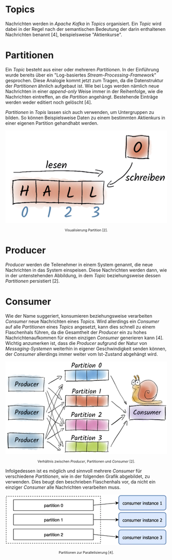 # Topics

Nachrichten werden in _Apache Kafka_ in _Topics_ organisiert. Ein _Topic_ wird dabei in der Regel nach der semantischen Bedeutung der darin enthaltenen Nachrichten benannt [4], beispielsweise "Aktienkurse".

# Partitionen

Ein _Topic_ besteht aus einer oder mehreren _Partitionen_. In der Einführung wurde bereits über ein "Log-basiertes _Stream-Processing-Framework_" gesprochen. Diese Analogie kommt jetzt zum Tragen, da die Datenstruktur der _Partitionen_ ähnlich aufgebaut ist. Wie bei Logs werden nämlich neue Nachrichten in einer _append-only_ Weise immer in der Reihenfolge, wie die Nachrichten eintreffen, an die _Partition_ angehängt. Bestehende Einträge werden weder editiert noch gelöscht [4].

_Partitionen_ in _Topis_ lassen sich auch verwenden, um Untergruppen zu bilden. So können Beispielsweise Daten zu einem bestimmten Aktienkurs in einer eigenen Partition gehandhabt werden.

![Visualisierung Partition.](./assets/kafka-partition.png "Visualisierung Partition.")

<center style="font-size: 75%;">Visualisierung Partition [2].</center>

# Producer

_Producer_ werden die Teilenehmer in einem System genannt, die neue Nachrichten in das System einspeisen. Diese Nachrichten werden dann, wie in der untenstehenden Abbildung, in dem _Topic_ beziehungsweise dessen _Partitionen_ persistiert [2].

# Consumer

Wie der Name suggeriert, konsumieren beziehungsweise verarbeiten _Consumer_ neue Nachrichten eines _Topics_. Wird allerdings ein _Consumer_ auf alle _Partitionen_ eines _Topics_ angesetzt, kann dies schnell zu einem Flaschenhals führen, da die Gesamtheit der _Producer_ ein zu hohes Nachrichtenaufkommen für einen einzigen _Consumer_ generieren kann [4]. Wichtig anzumerken ist, dass die _Producer_ aufgrund der Natur von _Messaging-Systemen_ weiterhin in eigener Geschwindigkeit senden können, der _Consumer_ allerdings immer weiter vom Ist-Zustand abgehängt wird.

![Verhältnis zwischen Producer, Partitionen und Consumer.](./assets/kafka-producer-partition-consumer.png "Verhältnis zwischen Producer, Partitionen und Consumer.")

<center style="font-size: 75%;">Verhältnis zwischen <i>Producer</i>, Partitionen und <i>Consumer</i> [2].</center>

Infolgedessen ist es möglich und sinnvoll mehrere _Consumer_ für verschiedene _Partitionen_, wie in der folgenden Grafik abgebildet, zu verwenden. Dies beugt den beschrieben Flaschenhals vor, da nicht ein einziger _Consumer_ alle Nachrichten verarbeiten muss.

![Partitionen zur Parallelisierung.](./assets/kafka-partition-parallelism.webp "Partitionen zur Parallelisierung.")

<center style="font-size: 75%;">Partitionen zur Parallelisierung [4].</center>
